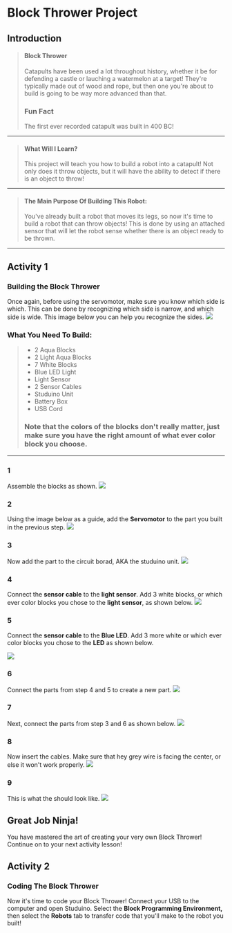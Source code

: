 # Block Thrower Project
## Introduction
> #### Block Thrower
> Catapults have been used a lot throughout history, whether it be for defending a castle or lauching a watermelon at a target! They're typically made out of wood and rope, but then one you're about to build is going to be way more advanced than that.
> ### Fun Fact
> The first ever recorded catapult was built in 400 BC!

---

> #### What Will I Learn?
> This project will teach you how to build a robot into a catapult! Not only does it throw objects, but it will have the ability to detect if there is an object to throw!

---

> #### The Main Purpose Of Building This Robot:
> You've already built a robot that moves its legs, so now it's time to build a robot that can throw objects! This is done by using an attached sensor that will let the robot sense whether there is an object ready to be thrown.

---

## Activity 1
### Building the Block Thrower
Once again, before using the servomotor, make sure you know which side is which. This can be done by recognizing which side is narrow, and which side is wide. This image below you can help you recognize the sides.
![](./1.JPG)

### What You Need To Build:
> * 2 Aqua Blocks
> * 2 Light Aqua Blocks
> * 7 White Blocks
> * Blue LED Light
> * Light Sensor
> * 2 Sensor Cables 
> * Studuino Unit 
> * Battery Box 
> * USB Cord
> ### Note that the colors of the blocks don't really matter, just make sure you have the right amount of what ever color block you choose.

---

### 1
Assemble the blocks as shown.
![](./2.JPG)

### 2 
Using the image below as a guide, add the **Servomotor** to the part you built in the previous step.
![](./3.JPG)

### 3 
Now add the part to the circuit borad, AKA the studuino unit.
![](./4.JPG)

### 4
Connect the **sensor cable** to the **light sensor**. Add 3 white blocks, or which ever color blocks you chose to the **light sensor**, as shown below.
![](./5.JPG)

### 5 
Connect the **sensor cable** to the **Blue LED**. Add 3 more white or which ever color blocks you chose to the **LED** as shown below.

![](./6.JPG)

### 6
Connect the parts from step 4 and 5 to create a new part.
![](./7.JPG)

### 7
Next, connect the parts from step 3 and 6 as shown below.
![](./8.JPG)

### 8 
Now insert the cables. Make sure that hey grey wire is facing the center, or else it won't work properly.
![](./9.JPG)

### 9 
This is what the should look like.
![](./10.JPG)

## Great Job Ninja!
You have mastered the art of creating your very own Block Thrower! Continue on to your next activity lesson!

## Activity 2
### Coding The Block Thrower 
Now it's time to code your Block Thrower! Connect your USB to the computer and open Studuino. Select the **Block Programming Environment,** then select the **Robots** tab to transfer code that you'll make to the robot you built!
